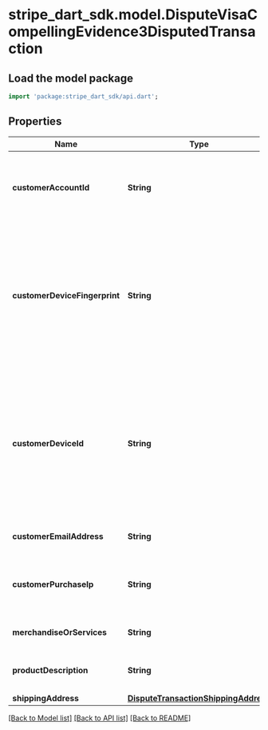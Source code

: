 # stripe_dart_sdk.model.DisputeVisaCompellingEvidence3DisputedTransaction

## Load the model package
```dart
import 'package:stripe_dart_sdk/api.dart';
```

## Properties
Name | Type | Description | Notes
------------ | ------------- | ------------- | -------------
**customerAccountId** | **String** | User Account ID used to log into business platform. Must be recognizable by the user. | [optional] 
**customerDeviceFingerprint** | **String** | Unique identifier of the cardholder’s device derived from a combination of at least two hardware and software attributes. Must be at least 20 characters. | [optional] 
**customerDeviceId** | **String** | Unique identifier of the cardholder’s device such as a device serial number (e.g., International Mobile Equipment Identity [IMEI]). Must be at least 15 characters. | [optional] 
**customerEmailAddress** | **String** | The email address of the customer. | [optional] 
**customerPurchaseIp** | **String** | The IP address that the customer used when making the purchase. | [optional] 
**merchandiseOrServices** | **String** | Categorization of disputed payment. | [optional] 
**productDescription** | **String** | A description of the product or service that was sold. | [optional] 
**shippingAddress** | [**DisputeTransactionShippingAddress**](DisputeTransactionShippingAddress.md) |  | [optional] 

[[Back to Model list]](../README.md#documentation-for-models) [[Back to API list]](../README.md#documentation-for-api-endpoints) [[Back to README]](../README.md)


